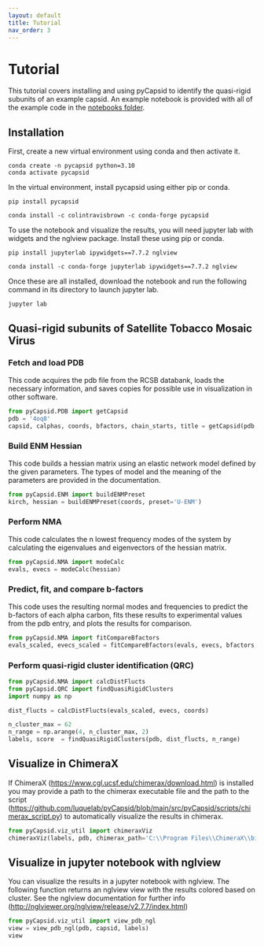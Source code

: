 ```yaml
---
layout: default
title: Tutorial
nav_order: 3
---
```


# Tutorial

This tutorial covers installing and using pyCapsid to identify the quasi-rigid subunits of an example capsid. An example 
notebook is provided with all of the example code in the [notebooks folder](https://github.com/luquelab/pyCapsid/tree/main/notebooks). 


## Installation

First, create a new virtual environment using conda and then activate it.

~~~~
conda create -n pycapsid python=3.10
conda activate pycapsid
~~~~

In the virtual environment, install pycapsid using either pip or conda.
~~~~
pip install pycapsid
~~~~

~~~~
conda install -c colintravisbrown -c conda-forge pycapsid
~~~~

To use the notebook and visualize the results, you will need jupyter lab with widgets and the nglview package. Install
these using pip or conda.
~~~~
pip install jupyterlab ipywidgets==7.7.2 nglview
~~~~

~~~~
conda install -c conda-forge jupyterlab ipywidgets==7.7.2 nglview
~~~~

Once these are all installed, download the notebook and run the following command in its directory to launch jupyter lab.

~~~~
jupyter lab
~~~~

## Quasi-rigid subunits of Satellite Tobacco Mosaic Virus

### Fetch and load PDB
This code acquires the pdb file from the RCSB databank, loads the necessary information, and saves copies for possible use in visualization in other software.

```python
from pyCapsid.PDB import getCapsid
pdb = '4oq8'
capsid, calphas, coords, bfactors, chain_starts, title = getCapsid(pdb, save=True)

```

### Build ENM Hessian
This code builds a hessian matrix using an elastic network model defined by the given parameters. The types of model and the meaning of the parameters are provided in the documentation.

```python
from pyCapsid.ENM import buildENMPreset
kirch, hessian = buildENMPreset(coords, preset='U-ENM')
```

### Perform NMA
This code calculates the n lowest frequency modes of the system by calculating the eigenvalues and eigenvectors of the hessian matrix.

```python
from pyCapsid.NMA import modeCalc
evals, evecs = modeCalc(hessian)
```

### Predict, fit, and compare b-factors
This code uses the resulting normal modes and frequencies to predict the b-factors of each alpha carbon, fits these results to experimental values from the pdb entry, and plots the results for comparison.

```python
from pyCapsid.NMA import fitCompareBfactors
evals_scaled, evecs_scaled = fitCompareBfactors(evals, evecs, bfactors, pdb, fitModes=False)
```

### Perform quasi-rigid cluster identification (QRC)

```python
from pyCapsid.NMA import calcDistFlucts
from pyCapsid.QRC import findQuasiRigidClusters
import numpy as np

dist_flucts = calcDistFlucts(evals_scaled, evecs, coords)

n_cluster_max = 62
n_range = np.arange(4, n_cluster_max, 2)
labels, score  = findQuasiRigidClusters(pdb, dist_flucts, n_range)
```

## Visualize in ChimeraX
If ChimeraX (https://www.cgl.ucsf.edu/chimerax/download.html) is installed you may provide a path to the chimerax 
executable file and the path to the script (https://github.com/luquelab/pyCapsid/blob/main/src/pyCapsid/scripts/chimerax_script.py) 
to automatically visualize the results in chimerax.

```python
from pyCapsid.viz_util import chimeraxViz
chimeraxViz(labels, pdb, chimerax_path='C:\\Program Files\\ChimeraX\\bin')
```

## Visualize in jupyter notebook with nglview
You can visualize the results in a jupyter notebook with nglview. The following function returns an nglview view with the 
results colored based on cluster. See the nglview documentation for further info 
(http://nglviewer.org/nglview/release/v2.7.7/index.html)

```python
from pyCapsid.viz_util import view_pdb_ngl
view = view_pdb_ngl(pdb, capsid, labels)
view
```